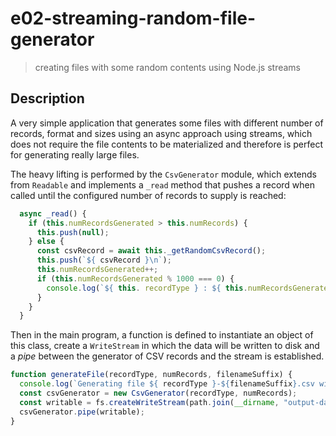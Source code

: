 # e02-streaming-random-file-generator
> creating files with some random contents using Node.js streams

## Description
A very simple application that generates some files with different number of records, format and sizes using an async approach using streams, which does not require the file contents to be materialized and therefore is perfect for generating really large files.

The heavy lifting is performed by the `CsvGenerator` module, which extends from `Readable` and implements a `_read` method that pushes a record when called until the configured number of records to supply is reached:
```javascript
  async _read() {
    if (this.numRecordsGenerated > this.numRecords) {
      this.push(null);
    } else {
      const csvRecord = await this._getRandomCsvRecord();
      this.push(`${ csvRecord }\n`);
      this.numRecordsGenerated++;      
      if (this.numRecordsGenerated % 1000 === 0) {
        console.log(`${ this. recordType } : ${ this.numRecordsGenerated }`);
      }      
    }
  }
```

Then in the main program, a function is defined to instantiate an object of this class, create a `WriteStream` in which the data will be written to disk and a *pipe* between the generator of CSV records and the stream is established.

```javascript
function generateFile(recordType, numRecords, filenameSuffix) {
  console.log(`Generating file ${ recordType }-${filenameSuffix}.csv with ${ numRecords } record(s)`);
  const csvGenerator = new CsvGenerator(recordType, numRecords);
  const writable = fs.createWriteStream(path.join(__dirname, "output-data", `${ recordType }-${filenameSuffix}.csv`));
  csvGenerator.pipe(writable);
}
```